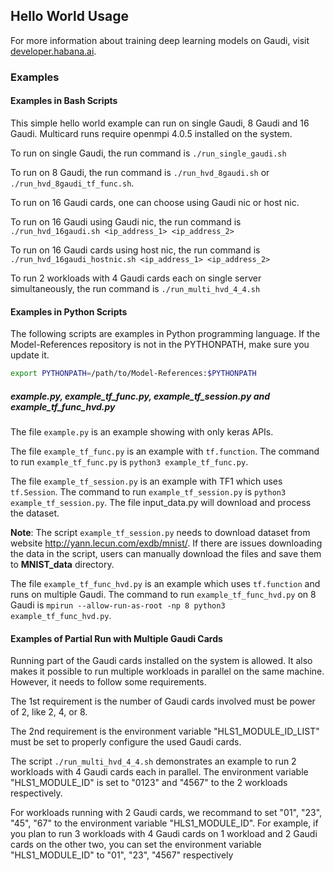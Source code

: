 ## Hello World Usage

For more information about training deep learning models on Gaudi, visit [developer.habana.ai](https://developer.habana.ai/resources/).

### Examples

#### Examples in Bash Scripts

This simple hello world example can run on single Gaudi, 8 Gaudi and 16 Gaudi.
Multicard runs require openmpi 4.0.5 installed on the system.

To run on single Gaudi, the run command is `./run_single_gaudi.sh`

To run on 8 Gaudi, the run command is `./run_hvd_8gaudi.sh` or `./run_hvd_8gaudi_tf_func.sh`.

To run on 16 Gaudi cards, one can choose using Gaudi nic or host nic.

To run on 16 Gaudi using Gaudi nic, the run command is `./run_hvd_16gaudi.sh <ip_address_1> <ip_address_2>`

To run on 16 Gaudi cards using host nic, the run command is `./run_hvd_16gaudi_hostnic.sh <ip_address_1> <ip_address_2>`

To run 2 workloads with 4 Gaudi cards each on single server simultaneously, the run command is `./run_multi_hvd_4_4.sh`

#### Examples in Python Scripts

The following scripts are examples in Python programming language.
If the Model-References repository is not in the PYTHONPATH, make sure you update it.
```bash
export PYTHONPATH=/path/to/Model-References:$PYTHONPATH
```

##### example.py, example\_tf\_func.py, example\_tf\_session.py and example\_tf\_func\_hvd.py

The file `example.py` is an example showing with only keras APIs.

The file `example_tf_func.py` is an example with `tf.function`. The command to run `example_tf_func.py` is `python3 example_tf_func.py`.

The file `example_tf_session.py` is an example with TF1 which uses `tf.Session`. The command to run `example_tf_session.py` is `python3 example_tf_session.py`. The file input_data.py will download and process the dataset.

**Note**: The script `example_tf_session.py` needs to download dataset from website http://yann.lecun.com/exdb/mnist/. If there are issues downloading the data in the script, users can manually download the files and save them to **MNIST_data** directory.

The file `example_tf_func_hvd.py` is an example which uses `tf.function` and runs on multiple Gaudi. The command to run `example_tf_func_hvd.py` on 8 Gaudi is `mpirun --allow-run-as-root -np 8 python3 example_tf_func_hvd.py`.


#### Examples of Partial Run with Multiple Gaudi Cards

Running part of the Gaudi cards installed on the system is allowed. It also makes it possible to run
multiple workloads in parallel on the same machine. However, it needs to follow some requirements.

The 1st requirement is the number of Gaudi cards involved must be power of 2, like 2, 4, or 8.

The 2nd requirement is the environment variable "HLS1_MODULE_ID_LIST" must be set to properly configure the used Gaudi cards.

The script `./run_multi_hvd_4_4.sh` demonstrates an example to run 2 workloads with 4
Gaudi cards each in parallel. The environment variable "HLS1_MODULE_ID" is set to "0123" and "4567" to the 2 workloads respectively.

For workloads running with 2 Gaudi cards, we recommand to set "01", "23", "45", "67" to the environment
variable "HLS1_MODULE_ID". For example, if you plan to run 3 workloads with 4 Gaudi cards on 1 workload
and 2 Gaudi cards on the other two, you can set the environment variable "HLS1_MODULE_ID" to "01", "23", "4567" respectively

